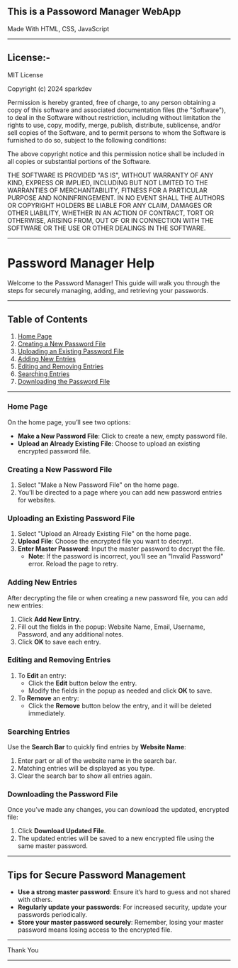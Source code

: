 This is a Passoword Manager WebApp
--------------------------------------------
Made With HTML, CSS, JavaScript

--------------------------------------------
License:-
--------------------------------------------
MIT License

Copyright (c) 2024 sparkdev

Permission is hereby granted, free of charge, to any person obtaining a copy
of this software and associated documentation files (the "Software"), to deal
in the Software without restriction, including without limitation the rights
to use, copy, modify, merge, publish, distribute, sublicense, and/or sell
copies of the Software, and to permit persons to whom the Software is
furnished to do so, subject to the following conditions:

The above copyright notice and this permission notice shall be included in all
copies or substantial portions of the Software.

THE SOFTWARE IS PROVIDED "AS IS", WITHOUT WARRANTY OF ANY KIND, EXPRESS OR
IMPLIED, INCLUDING BUT NOT LIMITED TO THE WARRANTIES OF MERCHANTABILITY,
FITNESS FOR A PARTICULAR PURPOSE AND NONINFRINGEMENT. IN NO EVENT SHALL THE
AUTHORS OR COPYRIGHT HOLDERS BE LIABLE FOR ANY CLAIM, DAMAGES OR OTHER
LIABILITY, WHETHER IN AN ACTION OF CONTRACT, TORT OR OTHERWISE, ARISING FROM,
OUT OF OR IN CONNECTION WITH THE SOFTWARE OR THE USE OR OTHER DEALINGS IN THE
SOFTWARE.

--------------------------------------------
# Password Manager Help

Welcome to the Password Manager! This guide will walk you through the steps for securely managing, adding, and retrieving your passwords.

---

## Table of Contents
1. [Home Page](#home-page)
2. [Creating a New Password File](#creating-a-new-password-file)
3. [Uploading an Existing Password File](#uploading-an-existing-password-file)
4. [Adding New Entries](#adding-new-entries)
5. [Editing and Removing Entries](#editing-and-removing-entries)
6. [Searching Entries](#searching-entries)
7. [Downloading the Password File](#downloading-the-password-file)

---

### Home Page

On the home page, you’ll see two options:
- **Make a New Password File**: Click to create a new, empty password file.
- **Upload an Already Existing File**: Choose to upload an existing encrypted password file.

### Creating a New Password File

1. Select "Make a New Password File" on the home page.
2. You’ll be directed to a page where you can add new password entries for websites.

### Uploading an Existing Password File

1. Select "Upload an Already Existing File" on the home page.
2. **Upload File**: Choose the encrypted file you want to decrypt.
3. **Enter Master Password**: Input the master password to decrypt the file.
   - **Note**: If the password is incorrect, you’ll see an "Invalid Password" error. Reload the page to retry.

### Adding New Entries

After decrypting the file or when creating a new password file, you can add new entries:
1. Click **Add New Entry**.
2. Fill out the fields in the popup: Website Name, Email, Username, Password, and any additional notes.
3. Click **OK** to save each entry.

### Editing and Removing Entries

1. To **Edit** an entry:
   - Click the **Edit** button below the entry.
   - Modify the fields in the popup as needed and click **OK** to save.
2. To **Remove** an entry:
   - Click the **Remove** button below the entry, and it will be deleted immediately.

### Searching Entries

Use the **Search Bar** to quickly find entries by **Website Name**:
1. Enter part or all of the website name in the search bar.
2. Matching entries will be displayed as you type.
3. Clear the search bar to show all entries again.

### Downloading the Password File

Once you’ve made any changes, you can download the updated, encrypted file:
1. Click **Download Updated File**.
2. The updated entries will be saved to a new encrypted file using the same master password.

---

## Tips for Secure Password Management

- **Use a strong master password**: Ensure it’s hard to guess and not shared with others.
- **Regularly update your passwords**: For increased security, update your passwords periodically.
- **Store your master password securely**: Remember, losing your master password means losing access to the encrypted file.


-------------------------------------------------
Thank You

--------------------------------------------
